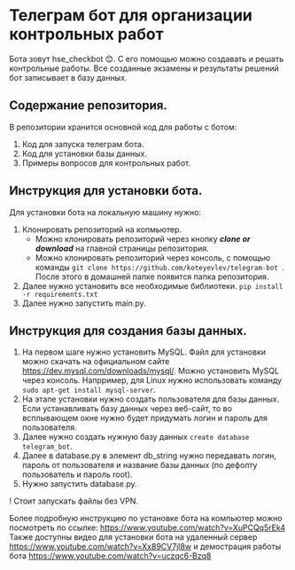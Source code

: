 # Телеграм бот для организации контрольных работ 

Бота зовут hse_checkbot :blush:. С его помощью можно создавать и решать контрольные работы. Все созданные экзамены и результаты решений бот записывает в базу данных.

## Содержание репозитория. 
В репозитории хранится основной код для работы с ботом:
1. Код для запуска телеграм бота.
2. Код для установки базы данных.
3. Примеры вопросов для контрольных работ.

## Инструкция для установки бота.
Для установки бота на локальную машину нужно:
1. Клонировать репозиторий на копмьютер.
    * Можно клонировать репозиторий через кнопку ***clone or download*** на главной страницы репозитория.
    * Можно клонировать репозиторий через консоль, с помощью команды `git clone https://github.com/koteyevlev/telegram-bot `.
После этого в домашней папке появится папка репозитория.
2. Далее нужно установить все необходимые библиотеки. 
`pip install -r requirements.txt`
3. Далее нужно запустить main.py. 

## Инструкция для создания базы данных. 
1. На первом шаге нужно установить MySQL. Файл для установки можно скачать на официальном сайте https://dev.mysql.com/downloads/mysql/. 
 Можно установить MySQL через консоль. Напрример, для Linux нужно использовать команду `sudo apt-get install mysql-server`.
2. На этапе установки нужно создать пользователя для базы данных. Если устанавливать базу данных через веб-сайт, то во всплывающем окне нужно будет придумать логин и пароль для пользователя. 
3. Далее нужно создать нужную базу данных `create database telegram_bot`.
4. Далее в database.py в элемент db_string нужно передавать логин, пароль от пользователя и название базы данных (по дефолту пользователь и пароль root). 
5. Нужно запустить database.py. 

! Стоит запускать файлы без VPN. 


Более подробную инструкцию по установке бота на компьютер можно посмотреть по ссылке: https://www.youtube.com/watch?v=XuPCQq5rEk4
Также доступны видео для установки бота на удаленный сервер https://www.youtube.com/watch?v=Xx89CV7jl8w и демострация работы бота https://www.youtube.com/watch?v=uczqc6-Bzq8 
